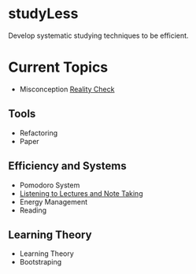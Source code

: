 # studyLess
Develop systematic studying techniques to be efficient. 

# Current Topics

- Misconception [Reality Check](./articles/Reality_check.md)

## Tools

- Refactoring
- Paper

## Efficiency and Systems

- Pomodoro System
- [Listening to Lectures and Note Taking](./articles/Listening_and_notetaking.md)
- Energy Management
- Reading 

## Learning Theory

- Learning Theory
- Bootstraping












